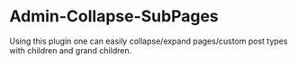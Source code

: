 Admin-Collapse-SubPages
=======================

Using this plugin one can easily collapse/expand pages/custom post types with children and grand children.
